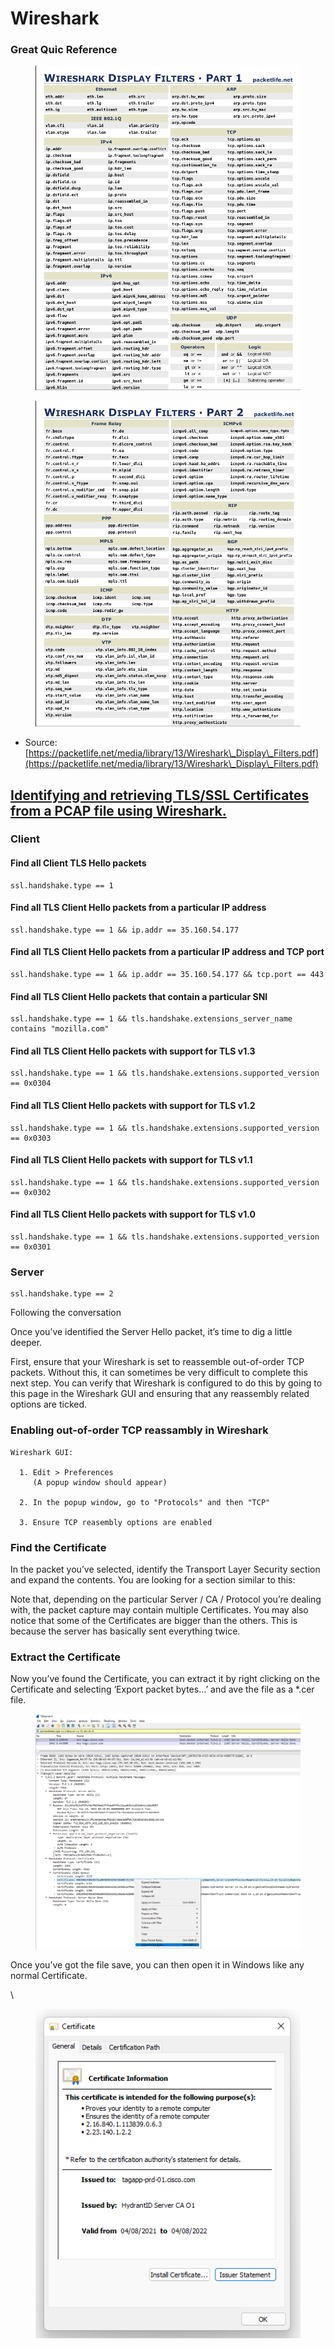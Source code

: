 # Wireshark

### Great Quic Reference  <a href="#page-title" id="page-title"></a>

<figure><img src="../.gitbook/assets/image (4).png" alt=""><figcaption></figcaption></figure>

<figure><img src="../.gitbook/assets/image (2) (1) (1).png" alt=""><figcaption></figcaption></figure>

* Source: [https://packetlife.net/media/library/13/Wireshark\_Display\_Filters.pdf](https://packetlife.net/media/library/13/Wireshark\_Display\_Filters.pdf)

## [Identifying and retrieving TLS/SSL Certificates from a PCAP file using Wireshark.](https://richardatkin.com/post/2022/01/15/Identifying-and-retrieving-certificates-from-a-PCAP-file-using-Wireshark.html) <a href="#page-title" id="page-title"></a>

### Client <a href="#client" id="client"></a>

#### Find all Client TLS Hello packets <a href="#find-all-client-tls-hello-packets" id="find-all-client-tls-hello-packets"></a>

```
ssl.handshake.type == 1
```

#### Find all TLS Client Hello packets from a particular IP address <a href="#find-all-tls-client-hello-packets-from-a-particular-ip-address" id="find-all-tls-client-hello-packets-from-a-particular-ip-address"></a>

```
ssl.handshake.type == 1 && ip.addr == 35.160.54.177
```

#### Find all TLS Client Hello packets from a particular IP address and TCP port <a href="#find-all-tls-client-hello-packets-from-a-particular-ip-address-and-tcp-port" id="find-all-tls-client-hello-packets-from-a-particular-ip-address-and-tcp-port"></a>

```
ssl.handshake.type == 1 && ip.addr == 35.160.54.177 && tcp.port == 443
```

#### Find all TLS Client Hello packets that contain a particular SNI <a href="#find-all-tls-client-hello-packets-that-contain-a-particular-sni" id="find-all-tls-client-hello-packets-that-contain-a-particular-sni"></a>

```
ssl.handshake.type == 1 && tls.handshake.extensions_server_name contains "mozilla.com"
```

#### Find all TLS Client Hello packets with support for TLS v1.3 <a href="#find-all-tls-client-hello-packets-with-support-for-tls-v13" id="find-all-tls-client-hello-packets-with-support-for-tls-v13"></a>

```
ssl.handshake.type == 1 && tls.handshake.extensions.supported_version == 0x0304
```

#### Find all TLS Client Hello packets with support for TLS v1.2 <a href="#find-all-tls-client-hello-packets-with-support-for-tls-v12" id="find-all-tls-client-hello-packets-with-support-for-tls-v12"></a>

```
ssl.handshake.type == 1 && tls.handshake.extensions.supported_version == 0x0303
```

#### Find all TLS Client Hello packets with support for TLS v1.1 <a href="#find-all-tls-client-hello-packets-with-support-for-tls-v11" id="find-all-tls-client-hello-packets-with-support-for-tls-v11"></a>

```
ssl.handshake.type == 1 && tls.handshake.extensions.supported_version == 0x0302
```

#### Find all TLS Client Hello packets with support for TLS v1.0 <a href="#find-all-tls-client-hello-packets-with-support-for-tls-v10" id="find-all-tls-client-hello-packets-with-support-for-tls-v10"></a>

```
ssl.handshake.type == 1 && tls.handshake.extensions.supported_version == 0x0301
```

### Server

```
ssl.handshake.type == 2
```

Following the conversation

Once you’ve identified the Server Hello packet, it’s time to dig a little deeper.

First, ensure that your Wireshark is set to reassemble out-of-order TCP packets. Without this, it can sometimes be very difficult to complete this next step. You can verify that Wireshark is configured to do this by going to this page in the Wireshark GUI and ensuring that any reassembly related options are ticked.

### Enabling out-of-order TCP reassambly in Wireshark <a href="#enabling-out-of-order-tcp-reassambly-in-wireshark" id="enabling-out-of-order-tcp-reassambly-in-wireshark"></a>

```
Wireshark GUI:

  1. Edit > Preferences
     (A popup window should appear)

  2. In the popup window, go to "Protocols" and then "TCP"

  3. Ensure TCP reasembly options are enabled
```

### Find the Certificate <a href="#find-the-certificate" id="find-the-certificate"></a>

In the packet you’ve selected, identify the Transport Layer Security section and expand the contents. You are looking for a section similar to this:

Note that, depending on the particular Server / CA / Protocol you’re dealing with, the packet capture may contain multiple Certificates. You may also notice that some of the Certificates are bigger than the others. This is because the server has basically sent everything twice.&#x20;

### Extract the Certificate <a href="#extract-the-certificate" id="extract-the-certificate"></a>

Now you’ve found the Certificate, you can extract it by right clicking on the Certificate and selecting ‘Export packet bytes…’ and ave the file as a \*.cer file.

<figure><img src="../.gitbook/assets/tlsExportPacketBytes.png" alt=""><figcaption></figcaption></figure>

Once you’ve got the file save, you can then open it in Windows like any normal Certificate.

\


<figure><img src="../.gitbook/assets/tlsCiscoCert.png" alt=""><figcaption></figcaption></figure>
